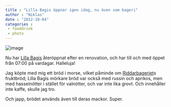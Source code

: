 ```yaml
---
title : "Lilla Bagis öppnar igen idag, nu även som bageri"
author : "Niklas"
date : "2012-10-04"
categories : 
 - fooddrink
 - photo
---
```


![image](https://niklasblog.com/wp-content/wpid-CameraZOOM-20121003181318729.jpg "CameraZOOM-20121003181318729.jpg")

Nu har [Lilla Bagis](https://www.facebook.com/pages/Lilla-Bagis/259014970782768) återöppnat efter en renovation, och har till och med öppet från 07:00 på vardagar. Halleluja!

Jag köpte med mig ett bröd i morse, vilket påminde om [Riddarbageriet](http://www.alltomstockholm.se/restaurangbar/article19476.aos)s fruktbröd; Lilla Bagis mörkare bröd var också med russin och aprikos, men med hasselnötter i stället för valnötter, och var inte lika grovt. Och innehåller inte kaffe, skulle jag tro.

Och japp, brödet används även till deras mackor. Super.
